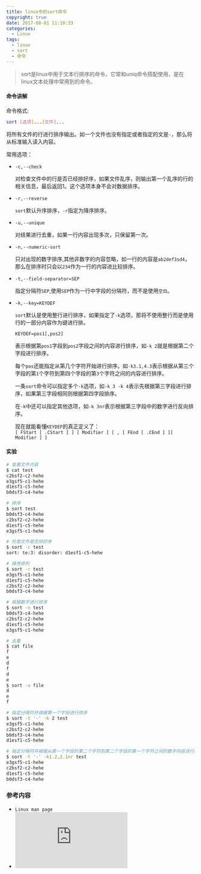 ```yaml
---
title: linux中的sort命令
copyright: true
date: 2017-08-01 11:10:33
categories:
  - Linux
tags:
  - linux
  - sort
  - 命令
---
```


<blockquote>
sort是linux中用于文本行排序的命令，它常和uniq命令搭配使用，是在linux文本处理中常用到的命令。
</blockquote>

#### 命令讲解

命令格式:
```sh
sort [选项]...[文件]...
```
将所有文件的行进行排序输出。如一个文件也没有指定或者指定的文是`-`，那么将从标准输入读入内容。

常用选项：
* `-c,--check` 
    
    对检查文件中的行是否已经排好序，如果文件乱序，则输出第一个乱序的行的相关信息，最后返回1。这个选项本身不会对数据排序。

* `-r,--reverse`
    
    `sort`默认升序排序，`-r`指定为降序排序。

* `-u,--unique`
        
    对结果进行去重，如果一行内容出现多次，只保留第一次。
* `-n,--numeric-sort`
    
    只对出现的数字排序,其他非数字的内容忽略，如一行的内容是`ab2def3sd4`，那么在排序时只会以`234`作为一行的内容进比较排序。
* `-t,--field-separator=SEP`
    
    指定分隔符`SEP`,使用`SEP`作为一行中字段的分隔符，而不是使用`空白`。

* `-k,--key=KEYDEF`
    
    `sort`默认是使用整行进行排序，如果指定了`-k`选项，那将不使用整行而是使用行的一部分内容作为键进行排。
    
    `KEYDEF=pos1[,pos2]`

    表示根据第`pos1`字段到`pos2`字段之间的内容进行排序，如`-k 2`就是根据第二个字段进行排序。
    
    每个`pos`还能指定从第几个字符开始进行排序。如`-k3.1,4.3`表示根据从第三个字段的第`1`个字符到第四个字段的第`3`个字符之间的内容进行排序。
    
    一条`sort`命令可以指定多个`-k`选项，如`-k 3 -k 4`表示先根据第三字段进行排序，如果第三字段相同则根据第四字段排序。
    
    在`-k`中还可以指定其他选项，如`-k 3nr`表示根据第三字段中的数字进行反向排序。
    
    现在就能看懂`KEYDEF`的真正定义了：<br/>
    `[ FStart [ .CStart ] ] [ Modifier ] [ , [ FEnd [ .CEnd ] ][ Modifier ] ]
`

#### 实验

```sh
# 查看文件内容
$ cat test
c2bsf2-c2-hehe
e3gsf5-c1-hehe
d1esf1-c5-hehe
b0dsf3-c4-hehe
```

```sh
# 排序
$ sort test
b0dsf3-c4-hehe
c2bsf2-c2-hehe
d1esf1-c5-hehe
e3gsf5-c1-hehe
```

```sh
# 检查文件是否排好序
$ sort -c test
sort: te:3: disorder: d1esf1-c5-hehe
```

```sh
# 降序排列
$ sort -r test
e3gsf5-c1-hehe
d1esf1-c5-hehe
c2bsf2-c2-hehe
b0dsf3-c4-hehe
```

```sh
# 根据数字进行排序
$ sort -n test
b0dsf3-c4-hehe
c2bsf2-c2-hehe
d1esf1-c5-hehe
e3gsf5-c1-hehe
```

```sh
# 去重
$ cat file
f
e
d
f
d
e
$ sort -u file
d
e
f
```

```sh
# 指定分隔符并根据第一个字段进行排序
$ sort -t '-' -k 2 test
e3gsf5-c1-hehe
c2bsf2-c2-hehe
b0dsf3-c4-hehe
d1esf1-c5-hehe
```

```sh
# 指定分隔符并根据从第一个字段的第二个字符到第二个字段的第一个字符之间的数字内容进行降序排序
$ sort -t '-' -k1.2,2.1nr test
e3gsf5-c1-hehe
c2bsf2-c2-hehe
d1esf1-c5-hehe
b0dsf3-c4-hehe
```

### 参考内容
* `Linux man page`
* ![linux之sort用法](https://www.cnblogs.com/dong008259/archive/2011/12/08/2281214.html)
